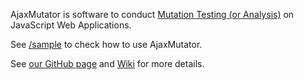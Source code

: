 AjaxMutator is software to conduct [Mutation Testing (or Analysis)](http://en.wikipedia.org/wiki/Mutation_testing) on JavaScript Web Applications.

See [/sample](https://github.com/knishiura-lab/AjaxMutator/tree/master/sample) to check how to use AjaxMutator.

See [our GitHub page](http://knishiura-lab.github.io/AjaxMutator/) and [Wiki](https://github.com/knishiura-lab/AjaxMutator/wiki) for more details.